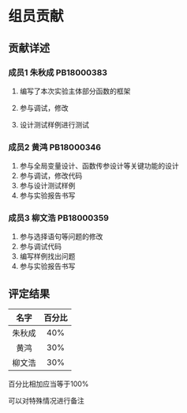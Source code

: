 # 组员贡献

## 贡献详述

### 成员1 朱秋成 PB18000383

1. 编写了本次实验主体部分函数的框架

2. 参与调试，修改

3. 设计测试样例进行测试

### **成员2 黄鸿 PB18000346**

1. 参与全局变量设计、函数传参设计等关键功能的设计
2. 参与调试，修改代码
3. 参与设计测试样例
4. 参与实验报告书写

### **成员3 柳文浩 PB18000359**
1. 参与选择语句等问题的修改
2. 参与调试代码
3. 编写样例找出问题
4. 参与实验报告书写

## 评定结果

|名字|百分比|
|:-:|:-:|
|朱秋成|40%|
|黄鸿|30%|
|柳文浩|30%|

百分比相加应当等于100%

可以对特殊情况进行备注
